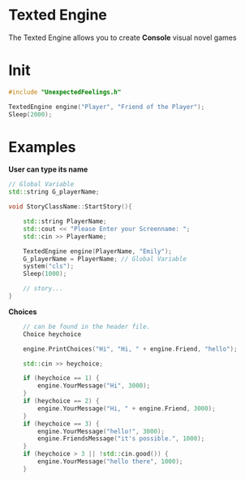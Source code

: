 # Texted Engine

The Texted Engine allows you to create **Console** visual novel games

# Init

```cpp
#include "UnexpectedFeelings.h"

TextedEngine engine("Player", "Friend of the Player");
Sleep(2000);
```

# Examples

**User can type its name**

```cpp
// Global Variable
std::string G_playerName;

void StoryClassName::StartStory(){

    std::string PlayerName;
	std::cout << "Please Enter your Screenname: ";
	std::cin >> PlayerName;

	TextedEngine engine(PlayerName, "Emily");
	G_playerName = PlayerName; // Global Variable
	system("cls");
	Sleep(1000);

    // story...
}
``` 

**Choices**

```cpp
    // can be found in the header file.
    Choice heychoice

    engine.PrintChoices("Hi", "Hi, " + engine.Friend, "hello");

	std::cin >> heychoice;

	if (heychoice == 1) {
		engine.YourMessage("Hi", 3000);
	}
	if (heychoice == 2) {
		engine.YourMessage("Hi, " + engine.Friend, 3000);
	}
	if (heychoice == 3) {
		engine.YourMessage("hello!", 3000);
		engine.FriendsMessage("it's possible.", 1000);
	}
	if (heychoice > 3 || !std::cin.good()) {
		engine.YourMessage("hello there", 1000);
	}
``` 